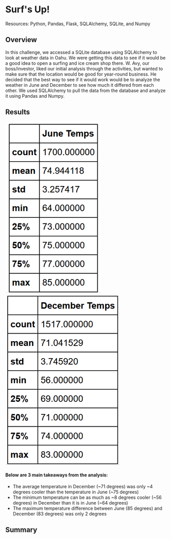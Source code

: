 # Surf's Up!
Resources: Python, Pandas, Flask, SQLAlchemy, SQLite, and Numpy
## Overview
In this challenge, we accessed a SQLite database using SQLAlchemy to look at weather data in Oahu. We were getting this data to see if it would be a good idea to open a surfing and ice cream shop there. W. Avy, our boss/investor, liked our initial analysis through the activities, but wanted to make sure that the location would be good for year-round business. He decided that the best way to see if it would work would be to analyze the weather in June and December to see how much it differed from each other. We used SQLAlchemy to pull the data from the database and analyze it using Pandas and Numpy.
## Results
![](https://github.com/mabuckjr/surfs_up/blob/main/Resources/June_Temps.PNG) ![](https://github.com/mabuckjr/surfs_up/blob/main/Resources/December_Temps.PNG)
#### Below are 3 main takeaways from the analysis:
- The average temperature in December (~71 degrees) was only ~4 degrees cooler than the temperature in June (~75 degrees)
- The minimum temperature can be as much as ~8 degrees cooler (~56 degrees) in December than it is in June (~64 degrees)
- The maximum temperature difference between June (85 degrees) and December (83 degrees) was only 2 degrees
## Summary
